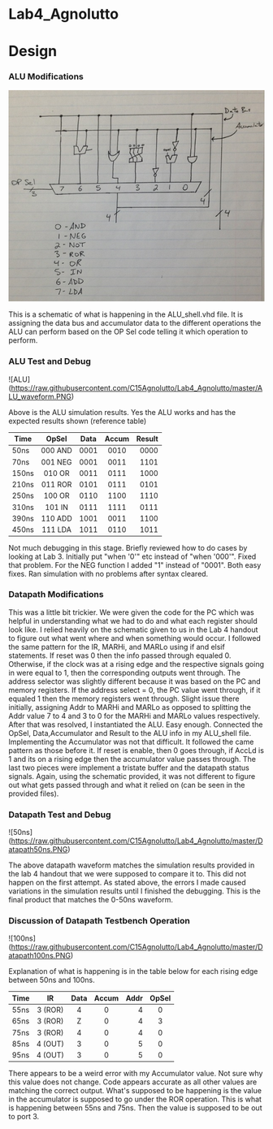 Lab4_Agnolutto
==============
# Design

### ALU Modifications

![schem](https://raw.githubusercontent.com/C15Agnolutto/Lab4_Agnolutto/master/Schematic.JPG)

This is a schematic of what is happening in the ALU_shell.vhd file. It is assigning the data bus and accumulator data 
to the different operations the ALU can perform based on the OP Sel code telling it which operation to perform.



### ALU Test and Debug

![ALU] (https://raw.githubusercontent.com/C15Agnolutto/Lab4_Agnolutto/master/ALU_waveform.PNG)

Above is the ALU simulation results. Yes the ALU works and has the expected results shown (reference table)

| Time   | OpSel   | Data  | Accum | Result |
| ------ |:-------:| :----:|:-----:|-------:|
| 50ns   | 000 AND | 0001  | 0010  | 0000   |
| 70ns   | 001 NEG | 0001  | 0011  | 1101   |
| 150ns  | 010 OR  | 0011  | 0111  | 1000   |
| 210ns  | 011 ROR | 0101  | 0111  | 0101   |
| 250ns  | 100 OR  | 0110  | 1100  | 1110   |
| 310ns  | 101 IN  | 0111  | 1111  | 0111   |
| 390ns  | 110 ADD | 1001  | 0011  | 1100   |
| 450ns  | 111 LDA | 1011  | 0110  | 1011   |

Not much debugging in this stage. Briefly reviewed how to do cases by looking at Lab 3. Initially put "when '0'" etc instead of "when '000'". Fixed that problem. For the NEG function I added "1" instead of "0001". Both easy fixes. Ran
simulation with no problems after syntax cleared. 



### Datapath Modifications

This was a little bit trickier. We were given the code for the PC which was helpful in understanding what we had to do
and what each register should look like. I relied heavily on the schematic given to us in the Lab 4 handout to figure 
out what went where and when something would occur. I followed the same pattern for the IR, MARHi, and MARLo using if and elsif statements. If reset was 0 then the info passed through equaled 0. Otherwise, if the clock was at a rising edge and the respective signals going in were equal to 1, then the corresponding outputs went through. The address 
selector was slightly different because it was based on the PC and memory registers. If the address select = 0, the PC value went through, if it equaled 1 then the memory registers went through. Slight issue there initially, assigning Addr to MARHi and MARLo as opposed to splitting the Addr value 7 to 4 and 3 to 0 for the MARHi and MARLo values respectively. After that was resolved, I instantiated the ALU. Easy enough. Connected the OpSel, Data,Accumulator and Result to the ALU info in my ALU_shell file. Implementing the Accumulator was not that difficult. It followed the came pattern as those before it. If reset is enable, then 0 goes through, if AccLd is 1 and its on a rising edge then the accumulator value passes through. The last two pieces were implement a tristate buffer and the datapath status signals. Again, using the schematic provided, it was not different to figure out what gets passed through and what it relied on (can be seen in the provided files). 



### Datapath Test and Debug

![50ns] (https://raw.githubusercontent.com/C15Agnolutto/Lab4_Agnolutto/master/Datapath50ns.PNG)

The above datapath waveform matches the simulation results provided in the lab 4 handout that we were supposed to compare it to. This did not happen on the first attempt. As stated above, the errors I made caused variations in the simulation results until I finished the debugging. This is the final product that matches the 0-50ns waveform. 


### Discussion of Datapath Testbench Operation

![100ns] (https://raw.githubusercontent.com/C15Agnolutto/Lab4_Agnolutto/master/Datapath100ns.PNG)

Explanation of what is happening is in the table below for each rising edge between 50ns and 100ns. 

| Time  | IR      | Data | Accum | Addr | OpSel | 
|-------|:-------:| :---:|:-----:|-----:|:-----:|
| 55ns  | 3 (ROR) | 4    | 0     | 4    | 0     |
| 65ns  | 3 (ROR) | Z    | 0     | 4    | 3     |
| 75ns  | 3 (ROR) | 4    | 0     | 4    | 0     |
| 85ns  | 4 (OUT) | 3    | 0     | 5    | 0     |
| 95ns  | 4 (OUT) | 3    | 0     | 5    | 0     |

There appears to be a weird error with my Accumulator value. Not sure why this value does not change. Code appears accurate as all other values are matching the correct output. What's supposed to be happening is the value in the accumulator is supposed to go under the ROR operation. This is what is happening between 55ns and 75ns. Then the value is supposed to be out to port 3. 










